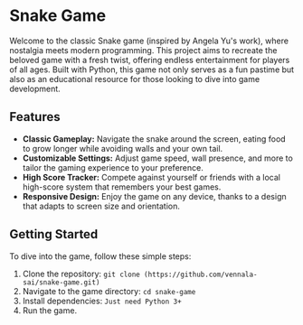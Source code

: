 # Snake Game

Welcome to the classic Snake game (inspired by Angela Yu's work), where nostalgia meets modern programming. This project aims to recreate the beloved game with a fresh twist, offering endless entertainment for players of all ages. Built with Python, this game not only serves as a fun pastime but also as an educational resource for those looking to dive into game development.

## Features

- **Classic Gameplay:** Navigate the snake around the screen, eating food to grow longer while avoiding walls and your own tail.
- **Customizable Settings:** Adjust game speed, wall presence, and more to tailor the gaming experience to your preference.
- **High Score Tracker:** Compete against yourself or friends with a local high-score system that remembers your best games.
- **Responsive Design:** Enjoy the game on any device, thanks to a design that adapts to screen size and orientation.

## Getting Started

To dive into the game, follow these simple steps:

1. Clone the repository: `git clone (https://github.com/vennala-sai/snake-game.git)`
2. Navigate to the game directory: `cd snake-game`
3. Install dependencies: `Just need Python 3+`
4. Run the game.
